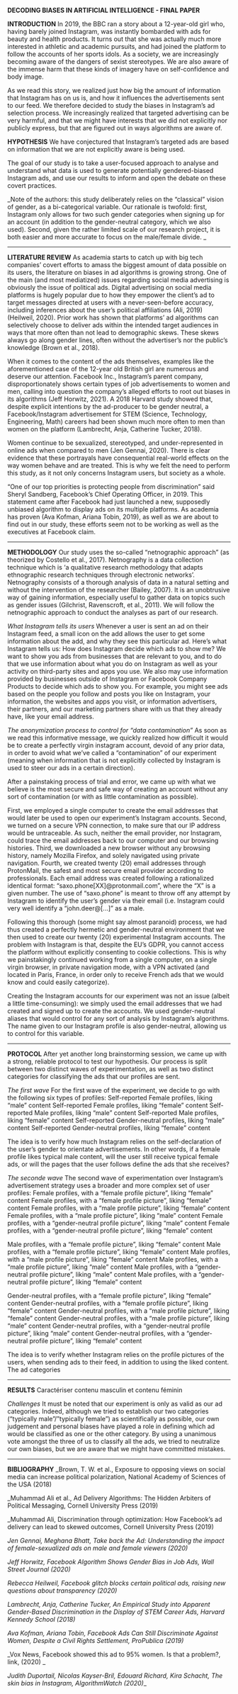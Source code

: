 **DECODING BIASES IN ARTIFICIAL INTELLIGENCE - FINAL PAPER**

**INTRODUCTION**
In 2019, the BBC ran a story about a 12-year-old girl who, having barely joined Instagram, was instantly bombarded with ads for beauty and health products. It turns out that she was actually much more interested in athletic and academic pursuits, and had joined the platform to follow the accounts of her sports idols. As a society, we are increasingly becoming aware of the dangers of sexist stereotypes. We are also aware of the immense harm that these kinds of imagery have on self-confidence and body image. 

As we read this story, we realized just how big the amount of information that Instagram has on us is, and how it influences the advertisements sent to our feed. We therefore decided to study the biases in Instagram’s ad selection process. We increasingly realized that targeted advertising can be very harmful, and that we might have interests that we did not explicitly nor publicly express, but that are figured out in ways algorithms are aware of. 


**HYPOTHESIS**
We have conjectured that Instagram’s targeted ads are based on information that we are not explicitly aware is being used. 

The goal of our study is to take a user-focused approach to analyse and understand what data is used to generate potentially gendered-biased Instagram ads, and use our results to inform and open the debate on these covert practices. 

_Note of the authors: this study deliberately relies on the “classical” vision of gender, as a bi-categorical variable. Our rationale is twofold: first, Instagram only allows for two such gender categories when signing up for an account (in addition to the gender-neutral category, which we also used). Second, given the rather limited scale of our research project, it is both easier and more accurate to focus on the male/female divide.
_


***********************



**LITERATURE REVIEW**
As academia starts to catch up with big tech companies’ covert efforts to amass the biggest amount of data possible on its users, the literature on biases in ad algorithms is growing strong. One of the main (and most mediatized) issues regarding social media advertising is obviously the issue of political ads. Digital advertising on social media platforms is hugely popular due to how they empower the client’s ad to target messages directed at users with a never-seen-before accuracy, including inferences about the user’s political affiliations (Ali, 2019) (Heilweil, 2020). Prior work has shown that platforms’ ad algorithms can selectively choose to deliver ads within the intended target audiences in ways that more often than not lead to demographic skews. These skews always go along gender lines, often without the advertiser’s nor the public’s knowledge (Brown et al., 2018).

When it comes to the content of the ads themselves, examples like the aforementioned case of the 12-year old British girl are numerous and deserve our attention. Facebook Inc., Instagram’s parent company, disproportionately shows certain types of job advertisements to women and men, calling into question the company’s alleged efforts to root out biases in its algorithms (Jeff Horwitz, 2021). A 2018 Harvard study showed that, despite explicit intentions by the ad-producer to be gender neutral, a Facebook/Instagram advertisement for STEM (Science, Technology, Engineering, Math) careers had been shown much more often to men than women on the platform (Lambrecht, Anja, Catherine Tucker, 2018).  

Women continue to be sexualized, stereotyped, and under-represented in online ads when compared to men (Jen Gennai, 2020). There is clear evidence that these portrayals have consequential real-world effects on the way women behave and are treated. This is why we felt the need to perform this study, as it not only concerns Instagram users, but society as a whole. 

“One of our top priorities is protecting people from discrimination” said Sheryl Sandberg, Facebook’s Chief Operating Officer, in 2019. This statement came after Facebook had just launched a new, supposedly unbiased algorithm to display ads on its multiple platforms. As academia has proven (Ava Kofman, Ariana Tobin, 2019), as well as we are about to find out in our study, these efforts seem not to be working as well as the executives at Facebook claim. 




***********************



**METHODOLOGY**
Our study uses the so-called “netnographic approach” (as theorized by Costello et al., 2017). Netnography is a data collection technique which is ‘a qualitative research methodology that adapts ethnographic research techniques through electronic networks’. Netnography consists of a thorough analysis of data in a natural setting and without the intervention of the researcher (Bailey, 2007). It is an unobtrusive way of gaining information, especially useful to gather data on topics such as gender issues (Gilchrist, Ravenscroft, et al., 2011). We will follow the  netnographic approach to conduct the analyses as part of our research. 

_What Instagram tells its users_
Whenever a user is sent an ad on their Instagram feed, a small icon on the add allows the user to get some information about the add, and why they see this particular ad. Here’s what Instagram tells us: 
How does Instagram decide which ads to show me? We want to show you ads from businesses that are relevant to you, and to do that we use information about what you do on Instagram as well as your activity on third-party sites and apps you use. We also may use information provided by businesses outside of Instagram or Facebook Company Products to decide which ads to show you. For example, you might see ads based on the people you follow and posts you like on Instagram, your information, the websites and apps you visit, or information advertisers, their partners, and our marketing partners share with us that they already have, like your email address.

_The anonymization process to control for “data contamination”_
As soon as we read this informative message, we quickly realized how difficult it would be to create a perfectly virgin instagram account, devoid of any prior data, in order to avoid what we’ve called a “contamination” of our experiment (meaning when information that is not explicitly collected by Instagram is used to steer our ads in a certain direction). 

After a painstaking process of trial and error, we came up with what we believe is the most secure and safe way of creating an account without any sort of   contamination (or with as little contamination as possible). 

First, we employed a single computer to create the email addresses that would later be used to open our experiment’s Instagram accounts.
Second, we turned on a secure VPN connection, to make sure that our IP address would be untraceable. As such, neither the email provider, nor Instagram, could trace the email addresses back to our computer and our browsing histories. 
Third, we downloaded a new browser without any browsing history, namely Mozilla Firefox, and solely navigated using private navigation. 
Fourth, we created twenty (20) email addresses through ProtonMail, the safest and most secure email provider according to professionals. Each email address was created following a rationalized identical format: “saxo.phone[XX]@protonmail.com”, where the “X” is a given number. The use of “saxo.phone” is meant to throw off any attempt by Instagram to identify the user’s gender via their email (i.e. Instagram could very well identify a “john.deer@[...]” as a male. 

Following this thorough (some might say almost paranoid) process, we had thus created a perfectly hermetic and gender-neutral environment that we then used to create our twenty (20) experimental Instagram accounts. The problem with Instagram is that, despite the EU’s GDPR, you cannot access the platform without explicitly consenting to cookie collections. This is why we painstakingly continued working from a single computer, on a single virgin browser, in private navigation mode, with a VPN activated (and located in Paris, France, in order only to receive French ads that we would know and could easily categorize).

Creating the Instagram accounts for our experiment was not an issue (albeit a little time-consuming): we simply used the email addresses that we had created and signed up to create the accounts. We used gender-neutral aliases that would control for any sort of analysis by Instagram’s algorithms. The name given to our Instagram profile is also gender-neutral, allowing us to control for this variable. 

***********************

**PROTOCOL**
After yet another long brainstorming session, we came up with a strong, reliable protocol to test our hypothesis. Our process is split between two distinct waves of experimentation, as well as two distinct categories for classifying the ads that our profiles are sent.

_The first wave_
For the first wave of the experiment, we decide to go with the following six types of profiles: 
Self-reported Female profiles, liking “male” content
Self-reported Female profiles, liking “female” content 
Self-reported Male profiles, liking “male” content
Self-reported Male profiles, liking “female” content
Self-reported Gender-neutral profiles, liking “male” content 
Self-reported Gender-neutral profiles, liking “female” content 

The idea is to verify how much Instagram relies on the self-declaration of the user’s gender to orientate advertisements. In other words, if a female profile likes typical male content, will the user still receive typical female ads, or will the pages that the user follows define the ads that she receives? 

_The seconde wave_
The second wave of experimentation over Instagram’s advertisement strategy uses a broader and more complex set of user profiles:
Female profiles, with a “female profile picture”, liking “female” content
Female profiles, with a “female profile picture”, liking “female” content
Female profiles, with a “male profile picture”, liking “female” content
Female profiles, with a “male profile picture”, liking “male” content
Female profiles, with a “gender-neutral profile picture”, liking “male” content
Female profiles, with a “gender-neutral profile picture”, liking “female” content

Male profiles, with a “female profile picture”, liking “female” content
Male profiles, with a “female profile picture”, liking “female” content
Male profiles, with a “male profile picture”, liking “female” content
Male profiles, with a “male profile picture”, liking “male” content
Male profiles, with a “gender-neutral profile picture”, liking “male” content
Male profiles, with a “gender-neutral profile picture”, liking “female” content

Gender-neutral profiles, with a “female profile picture”, liking “female” content
Gender-neutral profiles, with a “female profile picture”, liking “female” content
Gender-neutral profiles, with a “male profile picture”, liking “female” content
Gender-neutral profiles, with a “male profile picture”, liking “male” content
Gender-neutral profiles, with a “gender-neutral profile picture”, liking “male” content
Gender-neutral profiles, with a “gender-neutral profile picture”, liking “female” content

The idea is to verify whether Instagram relies on the profile pictures of the users, when sending ads to their feed, in addition to using the liked content.
The ad categories


***********************

**RESULTS** 
Caractériser contenu masculin et contenu féminin

_Challenges_
	It must be noted that our experiment is only as valid as our ad categories. Indeed, although we tried to establish our two categories (“typically male”/”typically female”) as scientifically as possible, our own judgement and personal biases have played a role in defining which ad would be classified as one or the other category. By using a unanimous vote amongst the three of us to classify all the ads, we tried to neutralize our own biases, but we are aware that we might have committed mistakes. 

***********************

**BIBLIOGRAPHY**
_Brown, T. W. et al., Exposure to opposing views on social media can increase political polarization, National Academy of Sciences of the USA (2018)

_Muhammad Ali et al., Ad Delivery Algorithms: The Hidden Arbiters of Political Messaging, Cornell University Press (2019)

_Muhammad Ali, Discrimination through optimization: How Facebook’s ad delivery can lead to skewed outcomes, Cornell University Press (2019)

_Jen Gennai, Meghana Bhatt, Take back the Ad: Understanding the impact of female-sexualized ads on male and female viewers (2020)_

_Jeff Horwitz, Facebook Algorithm Shows Gender Bias in Job Ads, Wall Street Journal (2020)_

_Rebecca Heilweil, Facebook glitch blocks certain political ads, raising new questions about transparency (2020)_

_Lambrecht, Anja, Catherine Tucker, An Empirical Study into Apparent Gender-Based Discrimination in the Display of STEM Career Ads, Harvard Kennedy School (2018)_

_Ava Kofman, Ariana Tobin, Facebook Ads Can Still Discriminate Against Women, Despite a Civil Rights Settlement, ProPublica (2019)_

_Vox News, Facebook showed this ad to 95% women. Is that a problem?, link, (2020) _

_Judith Duportail, Nicolas Kayser-Bril, Edouard Richard, Kira Schacht, The skin bias in Instagram, AlgorithmWatch (2020)__
